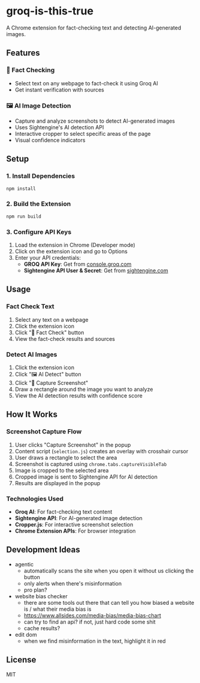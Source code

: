 # groq-is-this-true

A Chrome extension for fact-checking text and detecting AI-generated images.

## Features

### 📝 Fact Checking
- Select text on any webpage to fact-check it using Groq AI
- Get instant verification with sources

### 🖼️ AI Image Detection
- Capture and analyze screenshots to detect AI-generated images
- Uses Sightengine's AI detection API
- Interactive cropper to select specific areas of the page
- Visual confidence indicators

## Setup

### 1. Install Dependencies
```bash
npm install
```

### 2. Build the Extension
```bash
npm run build
```

### 3. Configure API Keys
1. Load the extension in Chrome (Developer mode)
2. Click on the extension icon and go to Options
3. Enter your API credentials:
   - **GROQ API Key**: Get from [console.groq.com](https://console.groq.com)
   - **Sightengine API User & Secret**: Get from [sightengine.com](https://sightengine.com)

## Usage

### Fact Check Text
1. Select any text on a webpage
2. Click the extension icon
3. Click "📝 Fact Check" button
4. View the fact-check results and sources

### Detect AI Images
1. Click the extension icon
2. Click "🖼️ AI Detect" button
3. Click "📸 Capture Screenshot"
4. Draw a rectangle around the image you want to analyze
5. View the AI detection results with confidence score

## How It Works

### Screenshot Capture Flow
1. User clicks "Capture Screenshot" in the popup
2. Content script (`selection.js`) creates an overlay with crosshair cursor
3. User draws a rectangle to select the area
4. Screenshot is captured using `chrome.tabs.captureVisibleTab`
5. Image is cropped to the selected area
6. Cropped image is sent to Sightengine API for AI detection
7. Results are displayed in the popup

### Technologies Used
- **Groq AI**: For fact-checking text content
- **Sightengine API**: For AI-generated image detection
- **Cropper.js**: For interactive screenshot selection
- **Chrome Extension APIs**: For browser integration

## Development Ideas

- agentic
  - automatically scans the site when you open it without us clicking the button
  - only alerts when there's misinformation
  - pro plan?
- website bias checker
  - there are some tools out there that can tell you how biased a website is / what their media bias is
  - https://www.allsides.com/media-bias/media-bias-chart
  - can try to find an api? if not, just hard code some shit
  - cache results?
- edit dom
  - when we find misinformation in the text, highlight it in red

## License

MIT
